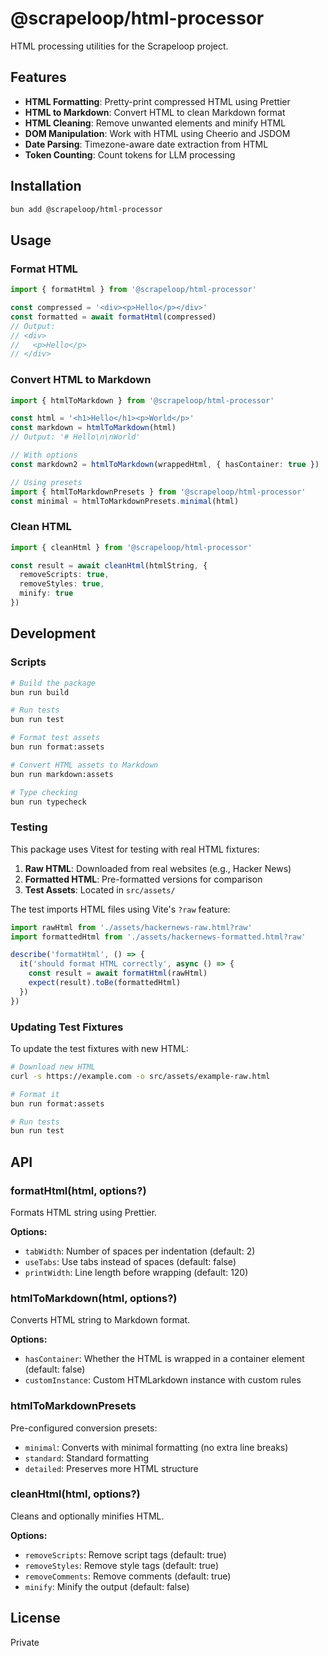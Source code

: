 # @scrapeloop/html-processor

HTML processing utilities for the Scrapeloop project.

## Features

- **HTML Formatting**: Pretty-print compressed HTML using Prettier
- **HTML to Markdown**: Convert HTML to clean Markdown format
- **HTML Cleaning**: Remove unwanted elements and minify HTML
- **DOM Manipulation**: Work with HTML using Cheerio and JSDOM
- **Date Parsing**: Timezone-aware date extraction from HTML
- **Token Counting**: Count tokens for LLM processing

## Installation

```bash
bun add @scrapeloop/html-processor
```

## Usage

### Format HTML

```typescript
import { formatHtml } from '@scrapeloop/html-processor'

const compressed = '<div><p>Hello</p></div>'
const formatted = await formatHtml(compressed)
// Output:
// <div>
//   <p>Hello</p>
// </div>
```

### Convert HTML to Markdown

```typescript
import { htmlToMarkdown } from '@scrapeloop/html-processor'

const html = '<h1>Hello</h1><p>World</p>'
const markdown = htmlToMarkdown(html)
// Output: '# Hello\n\nWorld'

// With options
const markdown2 = htmlToMarkdown(wrappedHtml, { hasContainer: true })

// Using presets
import { htmlToMarkdownPresets } from '@scrapeloop/html-processor'
const minimal = htmlToMarkdownPresets.minimal(html)
```

### Clean HTML

```typescript
import { cleanHtml } from '@scrapeloop/html-processor'

const result = await cleanHtml(htmlString, {
  removeScripts: true,
  removeStyles: true,
  minify: true
})
```

## Development

### Scripts

```bash
# Build the package
bun run build

# Run tests
bun run test

# Format test assets
bun run format:assets

# Convert HTML assets to Markdown
bun run markdown:assets

# Type checking
bun run typecheck
```

### Testing

This package uses Vitest for testing with real HTML fixtures:

1. **Raw HTML**: Downloaded from real websites (e.g., Hacker News)
2. **Formatted HTML**: Pre-formatted versions for comparison
3. **Test Assets**: Located in `src/assets/`

The test imports HTML files using Vite's `?raw` feature:

```typescript
import rawHtml from './assets/hackernews-raw.html?raw'
import formattedHtml from './assets/hackernews-formatted.html?raw'

describe('formatHtml', () => {
  it('should format HTML correctly', async () => {
    const result = await formatHtml(rawHtml)
    expect(result).toBe(formattedHtml)
  })
})
```

### Updating Test Fixtures

To update the test fixtures with new HTML:

```bash
# Download new HTML
curl -s https://example.com -o src/assets/example-raw.html

# Format it
bun run format:assets

# Run tests
bun run test
```

## API

### formatHtml(html, options?)

Formats HTML string using Prettier.

**Options:**
- `tabWidth`: Number of spaces per indentation (default: 2)
- `useTabs`: Use tabs instead of spaces (default: false)
- `printWidth`: Line length before wrapping (default: 120)

### htmlToMarkdown(html, options?)

Converts HTML string to Markdown format.

**Options:**
- `hasContainer`: Whether the HTML is wrapped in a container element (default: false)
- `customInstance`: Custom HTMLarkdown instance with custom rules

### htmlToMarkdownPresets

Pre-configured conversion presets:
- `minimal`: Converts with minimal formatting (no extra line breaks)
- `standard`: Standard formatting
- `detailed`: Preserves more HTML structure

### cleanHtml(html, options?)

Cleans and optionally minifies HTML.

**Options:**
- `removeScripts`: Remove script tags (default: true)
- `removeStyles`: Remove style tags (default: true)
- `removeComments`: Remove comments (default: true)
- `minify`: Minify the output (default: false)

## License

Private
